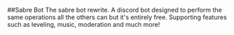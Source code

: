 ##Sabre Bot
The sabre bot rewrite.  A discord bot designed to perform the same operations all the others can but it's entirely free.  Supporting features such as leveling, music, moderation and much more!